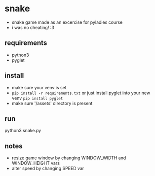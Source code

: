 # snake
- snake game made as an excercise for pyladies course
- i was no cheating! :3

## requirements
- python3
- pyglet

## install
- make sure your venv is set
- ```pip install -r requirements.txt``` or just install pyglet into your new venv ```pip install pyglet```
- make sure '/assets' directory is present

## run
python3 snake.py

## notes
- resize game window by changing WINDOW_WIDTH and WINDOW_HEIGHT vars
- alter speed by changing SPEED var